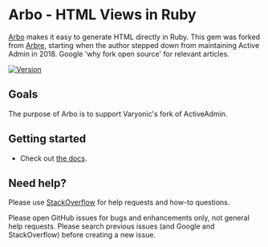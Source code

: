 # Arbo - HTML Views in Ruby

[Arbo](https://github.com/varyonic/arbo) makes it easy to generate HTML directly in Ruby. This gem was forked from [Arbre](https://github.com/activeadmin/arbre),
starting when the author stepped down from maintaining Active Admin in 2018.
Google 'why fork open source' for relevant articles.

[![Version         ][rubygems_badge]][rubygems]

## Goals

The purpose of Arbo is to support Varyonic's fork of ActiveAdmin.

## Getting started

* Check out [the docs][docs].

## Need help?

Please use [StackOverflow][stackoverflow] for help requests and how-to questions.

Please open GitHub issues for bugs and enhancements only, not general help requests.
Please search previous issues (and Google and StackOverflow) before creating a new issue.


[rubygems_badge]: http://img.shields.io/gem/v/arbo.svg
[rubygems]: https://rubygems.org/gems/arbo

[docs]: https://varyonic.github.io/arbo/
[stackoverflow]: http://stackoverflow.com/questions/tagged/arbo
